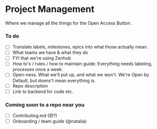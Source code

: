 # Project Management
Where we manage all the things for the Open Access Button. 

### To do 

- [ ] Translate labels, milestones, epics into what those actually mean.
- [ ] What teams we have & what they do
- [ ] FYI that we're using Zenhub
- [ ] How to's / rules / how to maintain guide: Everything needs labeling, processes once a week. 
- [ ] Open-ness. What we'll put up, and what we won't. We're Open by Default, but doens't mean everything is. 
- [ ] Repo description
- [ ] Link to backend for code etc. 

### Coming soon to a repo near you

- [ ] Contributing.md (@?)
- [ ] Onboarding / team guide (@natalia)
